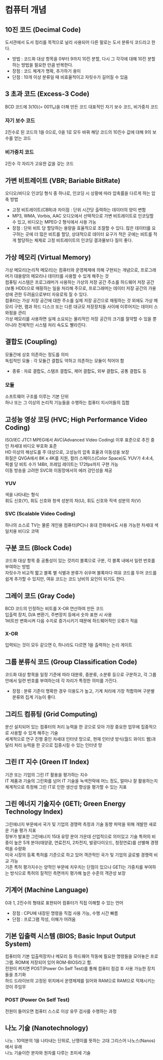 # 컴퓨터 개념  
## 10진 코드 (Decimal Code)  
도서관에서 도서 정리를 목적으로 널리 사용되어 다른 말로는 도서 분류식 코드라고 한다.  
- 방법 : 코드화 대상 항목을 0부터 9까지 10진 분할, 다시 그 각각에 대해 10진 분할하는 방법을 필요한 만큼 반복한다.  
- 장점 : 코드 체계가 명확, 추가하기 용이  
- 단점 : 10개 이상 분류일 때 비효율적이고 자릿수가 길어질 수 있음  

## 3 초과 코드 (Excess-3 Code)  
BCD 코드에 3(10)(= 0011₂)을 더해 만든 코드
대표적인 자기 보수 코드, 비가중치 코드  

### 자기 보수 코드  
2진수로 된 코드의 1을 0으로, 0을 1로 모두 바꿔 해당 코드의 10진수 값에 대해 9의 보수를 얻는 코드  

### 비가중치 코드  
2진수 각 자리가 고유한 값을 갖는 코드  

## 가변 비트레이트 (VBR; Bariable BitRate)  
오디오/비디오 인코딩 형식 중 하나로, 인코딩 시 상황에 따라 압축률을 다르게 하는 압축 방법  
- 고정 비트레이트(CBR)과 차이점 : 단위 시간당 출력하는 데이터의 양이 변함  
- MP3, WMA, Vorbis, AAC 오디오에서 선택적으로 가변 비트레이트로 인코딩할 수 있고, 비디오는 MPEG-2 형식에서 사용 가능  
- 장점 : 단위 비트 당 할당하는 용량을 효율적으로 조절할 수 있다. 많은 데이터를 요구하는 곳에 더 많은 비트를 할당, 상대적으로 데이터 요구가 적은 곳에는 비트를 적게 할당하는 체제로 고정 비트레이트의 인코딩 결과물보다 질이 좋다.  

## 가상 메모리 (Virtual Memory)  
가상 메모리(논리적 메모리)는 컴퓨터와 운영체제에 의해 구현되는 개념으로, 프로그래머가 대용량의 메모리나 데이터를 사용할 수 있게 해주는 것  
컴퓨팅 시스템은 프로그래머가 사용하는 가상의 저장 공간 주소를 하드웨어 저장 공간(보통 HDD)으로 매핑하는 일을 처리해 주므로, 프로그래머는 데이터 저장 공간의 가용성에 관한 두려움으로부터 자유로워 질 수 있다.  
컴퓨터는 가상 저장 공간에 대한 주소를 실제 저장 공간으로 매핑하는 것 외에도 가상 메모리 구현, 램과 하드 디스크 또는 다른 대규모 저장장치들 사이에 이루어지는 데이터 스와핑을 관리  
가상 메모리를 사용하면 실제 소요되는 물리적인 저장 공간의 크기를 절약할 수 있을 뿐 아니라 전체적인 시스템 처리 속도도 빨라진다.  

## 결합도 (Coupling)  
모듈간에 상호 의존하는 정도를 의미  
독립적인 모듈 : 각 모듈간 결합도 약하고 의존하는 모듈이 적어야 함  
- 종류 : 자료 결합도, 스탬프 결합도, 제어 결합도, 외부 결합도, 공통 결합도 등  

### 모듈  
소프트웨어 구조를 이루는 기본 단위  
하나 또는 그 이상의 논리적 기능들을 수행하는 컴퓨터 지시어들의 집합  

## 고성능 영상 코딩 (HVC; High Performance Video Coding)  
ISO/IEC JTC1 MPEG에서 AVC(Advanced Video Coding) 이후 표준으로 추진 중인 차세대 비디오 부호화 표준  
HD 이상의 해상도를 주 대상으로, 고성능의 압축 효율과 이동성을 보장  
화질은 QVGA에서 8K x 4K를 지원, 컬러 스페이스(Color Space)도 YUV가 4:4:4, 픽셀 당 비트 수가 14Bit, 프레임 레이트는 172fps까지 구현 가능  
이동 방송을 고려한 SVC와 이동망에서의 에러 강인성을 제공  

### YUV  
색을 나타내는 형식  
휘도 신호(Y), 휘도 신호와 청색 성분의 차(U), 휘도 신호와 적색 성분의 차(V)  


### SVC (Scalable Video Coding)  
하나의 소스로 TV는 물론 개인용 컴퓨터(PC)나 휴대 전화에서도 사용 가능한 차세대 색 일치용 비디오 코덱  

## 구분 코드 (Block Code)  
코드화 대상 항목 중 공통성이 있는 것끼리 블록으로 구분, 각 블록 내에서 일련 번호를 부여하는 방법  
자릿수가 비교적 짧고 블록 별 식별과 분류가 쉬우며 블록마다 여유 코드를 두어 코드를 쉽게 추가할 수 있지만, 여유 코드는 코드 낭비의 요인이 되기도 한다.  

## 그레이 코드 (Gray Code)  
BCD 코드의 인정하는 비트를 X-OR 연산하여 만든 코드  
입출력 장치, D/A 변환기, 주변장치 등에서 숫차 표현 시 사용  
1비트만 변화시켜 다음 수치로 증가시키기 때문에 하드웨어적인 오류가 적음  

### X-OR  
입력되는 것이 모두 같으면 0, 하나라도 다르면 1을 출력하는 논리 게이트  

## 그룹 분류식 코드 (Group Classification Code)  
코드화 대상 항목을 일정 기준에 따라 대분류, 중분류, 소분류 등으로 구분하고, 각 그룹 안에서 일련 번호를 부여하는데 각 자리가 특정한 의미를 가진다.  
- 장점 : 분류 기준이 명확한 경우 이용도가 높고, 기계 처리에 가장 적합하며 구분별 분류와 집계 기능이 좋다.  

## 그리드 컴퓨팅 (Grid Computing)  
분산 설치되어 있는 컴퓨터의 처리 능력을 한 곳으로 모아 가장 중요한 업무에 집중적으로 사용할 수 있게 해주는 기술  
세계적으로 연구 진행 중인 차세대 인터넷 망으로, 현재 인터넷 방식(월드 와이드 웹)과 달리 처리 능력을 한 곳으로 집중시킬 수 있는 인터넷 망  

## 그린 IT 지수 (Green IT Index)  
기관 또는 기업의 그린 IT 활용을 평가하는 지수  
IT 제품과 기술의 그린화를 넘어 IT 기술을 녹색전략에 어느 정도, 얼마나 잘 활용하는지 체계적으로 측정해 그린 IT로 인한 생산성 향상을 평가할 수 있는 지표  

## 그린 에너지 기술지수 (GETI; Green Energy Technology Index)  
그린에너지 부문에서 국가 및 기업의 경쟁력 측정과 기술 동향 파악을 위해 개발한 새로운 기술 평가 지표  
정부가 발표한 그린에너지 15대 유망 분야 가운데 산업적으로 의미있고 기술 특허의 비중이 높은 5개 분야(태양광, 연료전지, 2차전지, 발광다이오드, 청정연료)를 선별해 경쟁력을 수량화  
미국 시장의 등록 특허를 기준으로 하고 있어 객관적인 국가 및 기업의 글로벌 경쟁력 비교 가능  
기존 특허 평가지수는 양적인 부문에 치우치는 단점이 있으나 GETI는 가중치를 부여하는 방식으로 특허의 질적인 측면까지 평가해 높은 수준의 객관성 보장  

## 기계어 (Machine Language)  
0과 1, 2진수의 형태로 표현되어 컴퓨터가 직접 이해할 수 있는 언어  
- 장점 : CPU에 내장된 명령을 직접 사용 가능, 수행 시간 빠름  
- 단점 : 프로그램 작성, 이해가 어려움  

## 기본 입출력 시스템 (BIOS; Basic Input Output System)  
컴퓨터의 기본 입출력장치나 메모리 등 하드웨어 작동에 필요한 명령들을 모아놓은 프로그램. ROM에 저장되어 있어 ROM-BIOS라고 함.  
전원이 켜지면 POST(Power On Self Test)를 통해 컴퓨터 점검 후 사용 가능한 장치들을 초기화  
하드 드라이브의 고정된 위치에서 운영체제를 읽어와 RAM으로 RAM으로 적재시키는 것이 주임무  

### POST (Power On Self Test)  
전원이 들어오면 컴퓨터 스스로 이상 유무 검사를 수행하는 과정  

## 나노 기술 (Nanotechnology)  
나노 : 10억분의 1을 나타내는 단위로, 난쟁이를 뜻하는 고대 그리스어 나노스(Nanos)에서 유래  
나노 기술이란 분자와 원자를 다루는 초미세 기술  

